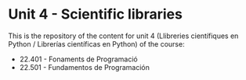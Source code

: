 # Unit 4 - Scientific libraries

This is the repository of the content for unit 4 (Llibreries científiques en Python / Librerías científicas en Python) of the course:
* 22.401 - Fonaments de Programació
* 22.501 - Fundamentos de Programación


